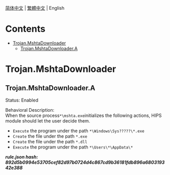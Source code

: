 


  
[简体中文](README.md) | [繁體中文](README_zh_tw.md) | English  
  

Contents
========

* [Trojan.MshtaDownloader](#trojanmshtadownloader)
	* [Trojan.MshtaDownloader.A](#trojanmshtadownloadera)

# Trojan.MshtaDownloader

## Trojan.MshtaDownloader.A
  
Status: Enabled

Behavioral Description:   
When the source process`*\mshta.exe`initializes the following actions, HIPS module should let the user decide them.
- `Execute` the program under the path `*\Windows\Sys?????\*.exe`
- `Create` the file under the path `*.exe`
- `Create` the file under the path `*.dll`
- `Execute` the program under the path `*\Users\*\AppData\*`
  
***rule.json hash: 892d5b0994e53705cef82d97b0724d4c867cd9b36181fdb896a680319342e388***
